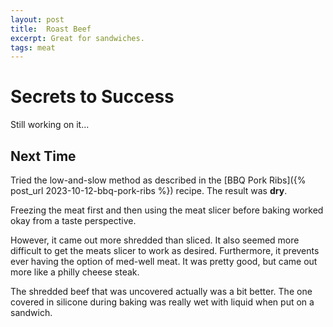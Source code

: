 ```yaml
---
layout: post
title:  Roast Beef
excerpt: Great for sandwiches.
tags: meat
---
```

# Secrets to Success
Still working on it...

## Next Time
Tried the low-and-slow method as described in the [BBQ Pork Ribs]({% post_url 2023-10-12-bbq-pork-ribs %}) recipe. The result was **dry**.

Freezing the meat first and then using the meat slicer before baking worked okay from a taste perspective.

However, it came out more shredded than sliced. It also seemed more difficult to get the meats slicer to work as desired. Furthermore, it prevents ever having the option of med-well meat. It was pretty good, but came out more like a philly cheese steak.

The shredded beef that was uncovered actually was a bit better. The one covered in silicone during baking was really wet with liquid when put on a sandwich.

